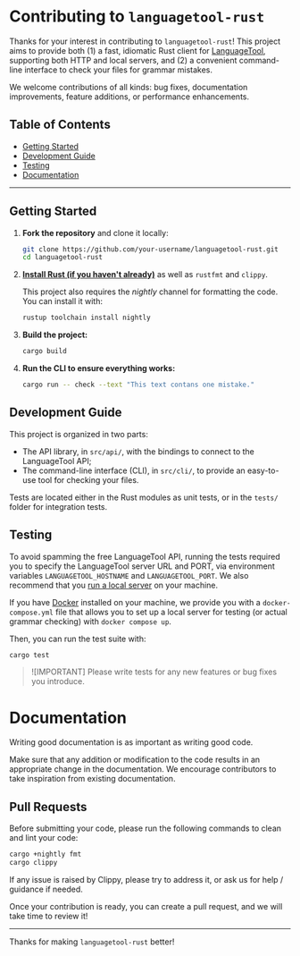 # Contributing to `languagetool-rust`

Thanks for your interest in contributing to `languagetool-rust`! This project aims to provide both (1) a fast, idiomatic Rust client for [LanguageTool](https://languagetool.org/), supporting both HTTP and local servers, and (2) a convenient command-line interface to check your files for grammar mistakes.

We welcome contributions of all kinds: bug fixes, documentation improvements, feature additions, or performance enhancements.

## Table of Contents

- [Getting Started](#getting-started)
- [Development Guide](#development-guide)
- [Testing](#testing)
- [Documentation](#documentation)

---

## Getting Started

1. **Fork the repository** and clone it locally:
   ```bash
   git clone https://github.com/your-username/languagetool-rust.git
   cd languagetool-rust
   ```
2. [**Install Rust (if you haven't already)**](https://www.rust-lang.org/learn/get-started) as well as `rustfmt` and `clippy`.

   This project also requires the *nightly* channel for formatting the code. You can install it with:
   ```bash
   rustup toolchain install nightly
   ```
3. **Build the project:**
   ```bash
   cargo build
   ```
4. **Run the CLI to ensure everything works:**
   ```bash
   cargo run -- check --text "This text contans one mistake."
   ```

## Development Guide

This project is organized in two parts:
* The API library, in `src/api/`, with the bindings to connect to the LanguageTool API;
* The command-line interface (CLI), in `src/cli/`, to provide an easy-to-use tool for checking your files.

Tests are located either in the Rust modules as unit tests, or in the `tests/` folder for integration tests.

## Testing

To avoid spamming the free LanguageTool API, running the tests required you to specify the LanguageTool server URL and PORT, via environment variables `LANGUAGETOOL_HOSTNAME` and `LANGUAGETOOL_PORT`. We also recommend that you [run a local server](https://dev.languagetool.org/http-server) on your machine.

If you have [Docker](https://www.docker.com/) installed on your machine, we provide you with a `docker-compose.yml` file that allows you to set up a local server for testing (or actual grammar checking) with `docker compose up`.

Then, you can run the test suite with:

```bash
cargo test
```

> ![IMPORTANT]
> Please write tests for any new features or bug fixes you introduce.

# Documentation

Writing good documentation is as important as writing good code.

Make sure that any addition or modification to the code results in an appropriate change in the documentation. We encourage contributors to take inspiration from existing documentation.

## Pull Requests

Before submitting your code, please run the following commands to clean and lint your code:

```bash
cargo +nightly fmt
cargo clippy
```

If any issue is raised by Clippy, please try to address it, or ask us for help / guidance if needed.

Once your contribution is ready, you can create a pull request, and we will take time to review it!

---

Thanks for making `languagetool-rust` better!